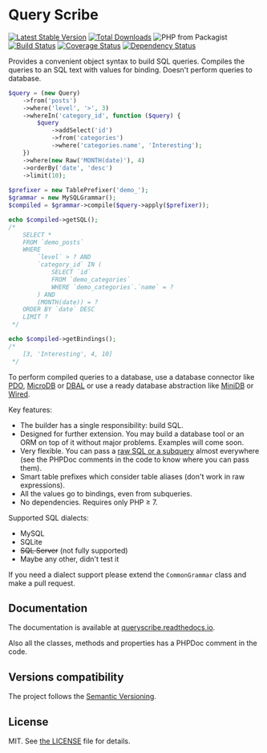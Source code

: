 # Query Scribe

[![Latest Stable Version](https://poser.pugx.org/finesse/query-scribe/v/stable)](https://packagist.org/packages/finesse/query-scribe)
[![Total Downloads](https://poser.pugx.org/finesse/query-scribe/downloads)](https://packagist.org/packages/finesse/query-scribe)
![PHP from Packagist](https://img.shields.io/packagist/php-v/finesse/query-scribe.svg)
[![Build Status](https://travis-ci.org/Finesse/QueryScribe.svg?branch=master)](https://travis-ci.org/Finesse/QueryScribe)
[![Coverage Status](https://coveralls.io/repos/github/Finesse/QueryScribe/badge.svg?branch=master)](https://coveralls.io/github/Finesse/QueryScribe?branch=master)
[![Dependency Status](https://www.versioneye.com/php/finesse:query-scribe/badge)](https://www.versioneye.com/php/finesse:query-scribe)

Provides a convenient object syntax to build SQL queries. Compiles the queries to an SQL text with values for binding.
Doesn't perform queries to database.

```php
$query = (new Query)
    ->from('posts')
    ->where('level', '>', 3)
    ->whereIn('category_id', function ($query) {
        $query
            ->addSelect('id')
            ->from('categories')
            ->where('categories.name', 'Interesting');
    })
    ->where(new Raw('MONTH(date)'), 4)
    ->orderBy('date', 'desc')
    ->limit(10);
    
$prefixer = new TablePrefixer('demo_');
$grammar = new MySQLGrammar();
$compiled = $grammar->compile($query->apply($prefixer));

echo $compiled->getSQL();
/*
    SELECT *
    FROM `demo_posts`
    WHERE
        `level` > ? AND
        `category_id` IN (
            SELECT `id`
            FROM `demo_categories`
            WHERE `demo_categories`.`name` = ?
        ) AND
        (MONTH(date)) = ?
    ORDER BY `date` DESC
    LIMIT ?
 */

echo $compiled->getBindings();
/*
    [3, 'Interesting', 4, 10]
 */
```

To perform compiled queries to a database, use a database connector like [PDO](http://php.net/manual/en/book.pdo.php), 
[MicroDB](https://github.com/Finesse/MicroDB) or [DBAL](http://www.doctrine-project.org/projects/dbal.html) or use
a ready database abstraction like [MiniDB](https://github.com/Finesse/MiniDB) or 
[Wired](https://github.com/Finesse/Wired).

Key features:

* The builder has a single responsibility: build SQL.
* Designed for further extension. You may build a database tool or an ORM on top of it without major problems. 
  Examples will come soon.
* Very flexible. You can pass a [raw SQL or a subquery](#raw-sql-and-subqueries) almost everywhere (see the PHPDoc 
  comments in the code to know where you can pass them).
* Smart table prefixes which consider table aliases (don't work in raw expressions).
* All the values go to bindings, even from subqueries.
* No dependencies. Requires only PHP ≥ 7.

Supported SQL dialects:

* MySQL
* SQLite
* ~~SQL Server~~ (not fully supported)
* Maybe any other, didn't test it

If you need a dialect support please extend the `CommonGrammar` class and make a pull request.


## Documentation

The documentation is available at [queryscribe.readthedocs.io](http://queryscribe.readthedocs.io).

Also all the classes, methods and properties has a PHPDoc comment in the code.


## Versions compatibility

The project follows the [Semantic Versioning](http://semver.org).


## License

MIT. See [the LICENSE](LICENSE) file for details.
